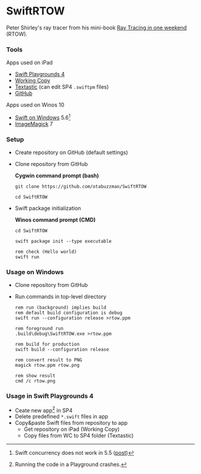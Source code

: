 # SwiftRTOW
Peter Shirley's ray tracer from his mini-book [Ray Tracing in one weekend](https://github.com/RayTracing/raytracing.github.io/) (RTOW).

### Tools
Apps used on iPad
- [Swift Playgrounds 4](https://apps.apple.com/de/app/swift-playgrounds/id908519492)
- [Working Copy](https://workingcopyapp.com/)
- [Textastic](https://www.textasticapp.com/) (can edit SP4 `.swiftpm` files)
- [GitHub](https://apps.apple.com/us/app/github/id1477376905)

Apps used on Winos 10
- [Swift on Windows](https://www.swift.org/blog/swift-on-windows/) 5.6[^1]
- [ImageMagick](https://imagemagick.org/script/download.php) 7

[^1]: Swift concurrency does not work in 5.5 ([post](https://forums.swift.org/t/swift-concurrency-dep-access-violation-on-task-deallocation/54224))

### Setup
- Create repository on GitHub (default settings)
- Clone repository from GitHub

  **Cygwin command prompt (bash)**
  ```
  git clone https://github.com/otabuzzman/SwiftRTOW

  cd SwiftRTOW
  ```
- Swift package initialization

  **Winos command prompt (CMD)**
  ```
  cd SwiftRTOW

  swift package init --type executable

  rem check (Hello world)
  swift run
  ```

### Usage on Windows
- Clone repository from GitHub
- Run commands in top-level directory

  ```
  rem run (background) implies build
  rem default build configuration is debug
  swift run --configuration release >rtow.ppm

  rem foreground run
  .build\debug\SwiftRTOW.exe >rtow.ppm

  rem build for production
  swift build --configuration release

  rem convert result to PNG
  magick rtow.ppm rtow.png

  rem show result
  cmd /c rtow.png
  ```

### Usage in Swift Playgrounds 4
- Ceate new app[^2] in SP4
- Delete predefined `*.swift` files in app
- Copy&paste Swift files from repository to app
  - Get repository on iPad (Working Copy)
  - Copy files from WC to SP4 folder (Textastic)

[^2]: Running the code in a Playground crashes.
